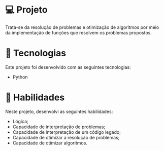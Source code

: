 # 💻 Projeto
Trata-se da resolução de problemas e otimização de algoritmos por meio da implementação de funções que resolvem os problemas propostos.
# 🚀 Tecnologias
Este projeto foi desenvolvido com as seguintes tecnologias:
- Python
# 📌 Habilidades
Neste projeto, desenvolvi as seguintes habilidades:
- Lógica;
- Capacidade de interpretação de problemas;
- Capacidade de interpretação de um código legado;
- Capacidade de otimizar a resolução de problemas;
- Capacidade de otimizar algoritmos.
